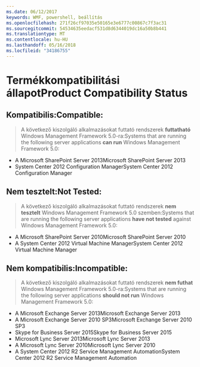 ```yaml
---
ms.date: 06/12/2017
keywords: WMF, powershell, beállítás
ms.openlocfilehash: 271f26cf97035e50165e3e6777c00867c7f3ac31
ms.sourcegitcommit: 54534635eedacf531d8d6344019dc16a50b8b441
ms.translationtype: MT
ms.contentlocale: hu-HU
ms.lasthandoff: 05/16/2018
ms.locfileid: "34186755"
---
```

# <a name="product-compatibility-status"></a><span data-ttu-id="62874-102">Termékkompatibilitási állapot</span><span class="sxs-lookup"><span data-stu-id="62874-102">Product Compatibility Status</span></span>

## <a name="compatible"></a><span data-ttu-id="62874-103">Kompatibilis:</span><span class="sxs-lookup"><span data-stu-id="62874-103">Compatible:</span></span>
> <span data-ttu-id="62874-104">A következő kiszolgáló alkalmazásokat futtató rendszerek **futtatható** Windows Management Framework 5.0-ra:</span><span class="sxs-lookup"><span data-stu-id="62874-104">Systems that are running the following server applications **can run** Windows Management Framework 5.0:</span></span>

- <span data-ttu-id="62874-105">A Microsoft SharePoint Server 2013</span><span class="sxs-lookup"><span data-stu-id="62874-105">Microsoft SharePoint Server 2013</span></span>
- <span data-ttu-id="62874-106">System Center 2012 Configuration Manager</span><span class="sxs-lookup"><span data-stu-id="62874-106">System Center 2012 Configuration Manager</span></span>

## <a name="not-tested"></a><span data-ttu-id="62874-107">Nem tesztelt:</span><span class="sxs-lookup"><span data-stu-id="62874-107">Not Tested:</span></span>
> <span data-ttu-id="62874-108">A következő kiszolgáló alkalmazásokat futtató rendszerek **nem tesztelt** Windows Management Framework 5.0 szemben:</span><span class="sxs-lookup"><span data-stu-id="62874-108">Systems that are running the following server applications **have not tested** against Windows Management Framework 5.0:</span></span>

- <span data-ttu-id="62874-109">A Microsoft SharePoint Server 2010</span><span class="sxs-lookup"><span data-stu-id="62874-109">Microsoft SharePoint Server 2010</span></span>
- <span data-ttu-id="62874-110">A System Center 2012 Virtual Machine Manager</span><span class="sxs-lookup"><span data-stu-id="62874-110">System Center 2012 Virtual Machine Manager</span></span>

## <a name="incompatible"></a><span data-ttu-id="62874-111">Nem kompatibilis:</span><span class="sxs-lookup"><span data-stu-id="62874-111">Incompatible:</span></span>
> <span data-ttu-id="62874-112">A következő kiszolgáló alkalmazásokat futtató rendszerek **nem futhat** Windows Management Framework 5.0-ra:</span><span class="sxs-lookup"><span data-stu-id="62874-112">Systems that are running the following server applications **should not run** Windows Management Framework 5.0:</span></span>

- <span data-ttu-id="62874-113">A Microsoft Exchange Server 2013</span><span class="sxs-lookup"><span data-stu-id="62874-113">Microsoft Exchange Server 2013</span></span>
- <span data-ttu-id="62874-114">A Microsoft Exchange Server 2010 SP3</span><span class="sxs-lookup"><span data-stu-id="62874-114">Microsoft Exchange Server 2010 SP3</span></span>
- <span data-ttu-id="62874-115">Skype for Business Server 2015</span><span class="sxs-lookup"><span data-stu-id="62874-115">Skype for Business Server 2015</span></span>
- <span data-ttu-id="62874-116">Microsoft Lync Server 2013</span><span class="sxs-lookup"><span data-stu-id="62874-116">Microsoft Lync Server 2013</span></span>
- <span data-ttu-id="62874-117">A Microsoft Lync Server 2010</span><span class="sxs-lookup"><span data-stu-id="62874-117">Microsoft Lync Server 2010</span></span>
- <span data-ttu-id="62874-118">A System Center 2012 R2 Service Management Automation</span><span class="sxs-lookup"><span data-stu-id="62874-118">System Center 2012 R2 Service Management Automation</span></span>
